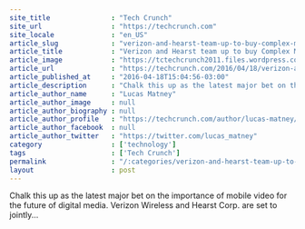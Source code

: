 ```yaml
---
site_title               : "Tech Crunch"
site_url                 : "https://techcrunch.com"
site_locale              : "en_US"
article_slug             : "verizon-and-hearst-team-up-to-buy-complex-media"
article_title            : "Verizon and Hearst team up to buy Complex Media"
article_image            : "https://tctechcrunch2011.files.wordpress.com/2016/04/screen-shot-2016-04-18-at-5-01-23-pm.png?w=764&h=400&crop=1"
article_url              : "https://techcrunch.com/2016/04/18/verizon-and-hearst-team-up-to-buy-complex-media/"
article_published_at     : "2016-04-18T15:04:56-03:00"
article_description      : "Chalk this up as the latest major bet on the importance of mobile video for the future of digital media. Verizon Wireless and Hearst Corp. are set to jointly..."
article_author_name      : "Lucas Matney"
article_author_image     : null
article_author_biography : null
article_author_profile   : "https://techcrunch.com/author/lucas-matney/"
article_author_facebook  : null
article_author_twitter   : "https://twitter.com/lucas_matney"
category                 : ['technology']
tags                     : ['Tech Crunch']
permalink                : "/:categories/verizon-and-hearst-team-up-to-buy-complex-media/"
layout                   : post
---
```


Chalk this up as the latest major bet on the importance of mobile video for the future of digital media. Verizon Wireless and Hearst Corp. are set to jointly...
